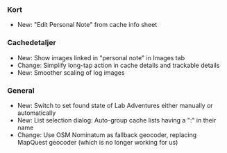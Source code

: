 ### Kort
- New: "Edit Personal Note" from cache info sheet

### Cachedetaljer
- New: Show images linked in "personal note" in Images tab
- Change: Simplify long-tap action in cache details and trackable details
- New: Smoother scaling of log images

### General
- New: Switch to set found state of Lab Adventures either manually or automatically
- New: List selection dialog: Auto-group cache lists having a ":" in their name
- Change: Use OSM Nominatum as fallback geocoder, replacing MapQuest geocoder (which is no longer working for us)
